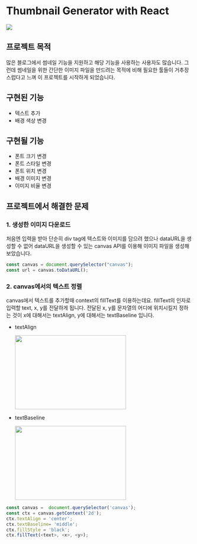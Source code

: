 # Thumbnail Generator with React

<image src="./images/image1.png" />

## 프로젝트 목적

많은 블로그에서 썸네일 기능을 지원하고 해당 기능을 사용하는 사용자도 많습니다. 그런데 썸네일을 위한 간단한 이미지 파일을 만드려는 목적에 비해 필요한 툴들이 거추장스럽다고 느껴 이 프로젝트를 시작하게 되었습니다.

## 구현된 기능

- 텍스트 추가
- 배경 색상 변경

## 구현될 기능

- 폰트 크기 변경
- 폰트 스타일 변경
- 폰트 위치 변경
- 배경 이미지 변경
- 이미지 비율 변경

## 프로젝트에서 해결한 문제

### 1. 생성한 이미지 다운로드

처음엔 입력을 받아 단순히 div tag에 텍스트와 이미지를 담으려 했으나 dataURL을 생성할 수 없어 dataURL을 생성할 수 있는 canvas API를 이용해 이미지 파일을 생성해보았습니다.

```javascript
const canvas = document.querySelector("canvas");
const url = canvas.toDataURL();
```

### 2. canvas에서의 텍스트 정렬

canvas에서 텍스트를 추가할때 context의 fillText를 이용하는데요. fillText의 인자로 입력할 text, x, y를 전달하게 됩니다. 전달된 x, y를 문자열의 어디에 위치시킬지 정하는 것이 x에 대해서는 textAlign, y에 대해서는 textBaseline 입니다.

- textAlign

  <image src="./images/textAlign.png" width="300" height="200"/>

- textBaseline

  <image src="./images/textBaseline.png" width="300" height="200" />

```javascript
const canvas =  document.querySelector('canvas');
const ctx = canvas.getContext('2d');
ctx.textAlign = 'center';
ctx.textBaseline= 'middle';
ctx.fillStyle = 'black';
ctx.fillText(<text>, <x>, <y>);
```
